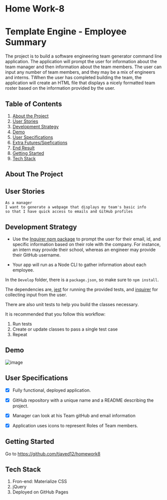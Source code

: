# Home Work-8

# Template Engine - Employee Summary
The project is to build a software engineering team generator command line application. The application will prompt the user for information about the team manager and then information about the team members. The user can input any number of team members, and they may be a mix of engineers and interns. TWhen the user has completed building the team, the application will create an HTML file that displays a nicely formatted team roster based on the information provided by the user.
## Table of Contents

1. [About the Project](#about-the-project)
1. [User Stories](#user-stories)
1. [Development Strategy](#development-strategy)
1. [Demo](#demo)
1. [User Specifications](#user-spfications)
1. [Extra Futures/Spefications](#extra-futures/specifications)
1. [End Result](#end-result)
1. [Getting Started](#getting-started) 
1. [Tech Stack](#tech-stack)


## About The Project



## User Stories

```
As a manager
I want to generate a webpage that displays my team's basic info
so that I have quick access to emails and GitHub profiles

```

## Development Strategy

* Use the [Inquirer npm package](https://github.com/SBoudrias/Inquirer.js/) to prompt the user for their email, id, and specific information based on their role with the company. For instance, an intern may provide their school, whereas an engineer may provide their GitHub username.

* Your app will run as a Node CLI to gather information about each employee.


In the `Develop` folder, there is a `package.json`, so make sure to `npm install`.

The dependencies are, [jest](https://jestjs.io/) for running the provided tests, and [inquirer](https://www.npmjs.com/package/inquirer) for collecting input from the user.

There are also unit tests to help you build the classes necessary.

It is recommended that you follow this workflow:

1. Run tests
2. Create or update classes to pass a single test case
3. Repeat


## Demo

![image](https://user-images.githubusercontent.com/66760710/92138417-57368400-eddc-11ea-98e3-0dbe32ddbb10.png)

## User Specifications

- [x] Fully functional, deployed application.

- [x] GitHub repository with a unique name and a README describing the project.

- [x] Manager can look at his Team gitHub and email information

- [x] Application uses icons to represent Roles of Team members.




## Getting Started

Go to  https://github.com/tjaved12/homework8


## Tech Stack

1. Fron-end: Materialize CSS
2. jQuery
3. Deployed on GitHub Pages
